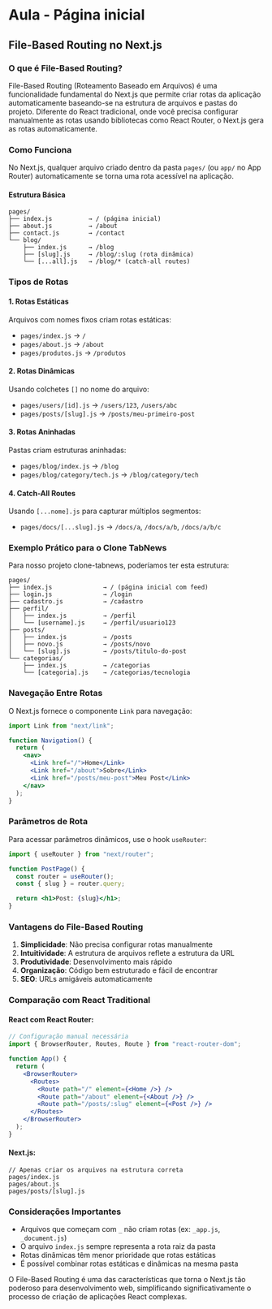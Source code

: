 # Aula - Página inicial

## File-Based Routing no Next.js

### O que é File-Based Routing?

File-Based Routing (Roteamento Baseado em Arquivos) é uma funcionalidade fundamental do Next.js que permite criar rotas da aplicação automaticamente baseando-se na estrutura de arquivos e pastas do projeto. Diferente do React tradicional, onde você precisa configurar manualmente as rotas usando bibliotecas como React Router, o Next.js gera as rotas automaticamente.

### Como Funciona

No Next.js, qualquer arquivo criado dentro da pasta `pages/` (ou `app/` no App Router) automaticamente se torna uma rota acessível na aplicação.

#### Estrutura Básica

```
pages/
├── index.js          → / (página inicial)
├── about.js          → /about
├── contact.js        → /contact
└── blog/
    ├── index.js      → /blog
    ├── [slug].js     → /blog/:slug (rota dinâmica)
    └── [...all].js   → /blog/* (catch-all routes)
```

### Tipos de Rotas

#### 1. Rotas Estáticas

Arquivos com nomes fixos criam rotas estáticas:

- `pages/index.js` → `/`
- `pages/about.js` → `/about`
- `pages/produtos.js` → `/produtos`

#### 2. Rotas Dinâmicas

Usando colchetes `[]` no nome do arquivo:

- `pages/users/[id].js` → `/users/123`, `/users/abc`
- `pages/posts/[slug].js` → `/posts/meu-primeiro-post`

#### 3. Rotas Aninhadas

Pastas criam estruturas aninhadas:

- `pages/blog/index.js` → `/blog`
- `pages/blog/category/tech.js` → `/blog/category/tech`

#### 4. Catch-All Routes

Usando `[...nome].js` para capturar múltiplos segmentos:

- `pages/docs/[...slug].js` → `/docs/a`, `/docs/a/b`, `/docs/a/b/c`

### Exemplo Prático para o Clone TabNews

Para nosso projeto clone-tabnews, poderíamos ter esta estrutura:

```
pages/
├── index.js              → / (página inicial com feed)
├── login.js              → /login
├── cadastro.js           → /cadastro
├── perfil/
│   ├── index.js          → /perfil
│   └── [username].js     → /perfil/usuario123
├── posts/
│   ├── index.js          → /posts
│   ├── novo.js           → /posts/novo
│   └── [slug].js         → /posts/titulo-do-post
└── categorias/
    ├── index.js          → /categorias
    └── [categoria].js    → /categorias/tecnologia
```

### Navegação Entre Rotas

O Next.js fornece o componente `Link` para navegação:

```jsx
import Link from "next/link";

function Navigation() {
  return (
    <nav>
      <Link href="/">Home</Link>
      <Link href="/about">Sobre</Link>
      <Link href="/posts/meu-post">Meu Post</Link>
    </nav>
  );
}
```

### Parâmetros de Rota

Para acessar parâmetros dinâmicos, use o hook `useRouter`:

```jsx
import { useRouter } from "next/router";

function PostPage() {
  const router = useRouter();
  const { slug } = router.query;

  return <h1>Post: {slug}</h1>;
}
```

### Vantagens do File-Based Routing

1. **Simplicidade**: Não precisa configurar rotas manualmente
2. **Intuitividade**: A estrutura de arquivos reflete a estrutura da URL
3. **Produtividade**: Desenvolvimento mais rápido
4. **Organização**: Código bem estruturado e fácil de encontrar
5. **SEO**: URLs amigáveis automaticamente

### Comparação com React Traditional

#### React com React Router:

```jsx
// Configuração manual necessária
import { BrowserRouter, Routes, Route } from "react-router-dom";

function App() {
  return (
    <BrowserRouter>
      <Routes>
        <Route path="/" element={<Home />} />
        <Route path="/about" element={<About />} />
        <Route path="/posts/:slug" element={<Post />} />
      </Routes>
    </BrowserRouter>
  );
}
```

#### Next.js:

```
// Apenas criar os arquivos na estrutura correta
pages/index.js
pages/about.js
pages/posts/[slug].js
```

### Considerações Importantes

- Arquivos que começam com `_` não criam rotas (ex: `_app.js`, `_document.js`)
- O arquivo `index.js` sempre representa a rota raiz da pasta
- Rotas dinâmicas têm menor prioridade que rotas estáticas
- É possível combinar rotas estáticas e dinâmicas na mesma pasta

O File-Based Routing é uma das características que torna o Next.js tão poderoso para desenvolvimento web, simplificando significativamente o processo de criação de aplicações React complexas.
